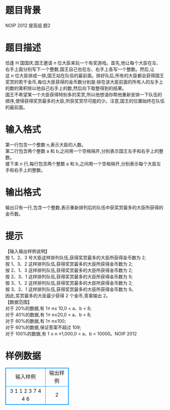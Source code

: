 # 

 
 # 题目背景 
NOIP&nbsp;2012&nbsp;提高组&nbsp;题2 

 
 # 题目描述 
恰逢&nbsp;H&nbsp;国国庆,国王邀请&nbsp;n&nbsp;位大臣来玩一个有奖游戏。首先,他让每个大臣在左、右手上面分别写下一个整数,国王自己也在左、右手上各写一个整数。然后,让这&nbsp;n&nbsp;位大臣排成一排,国王站在队伍的最前面。排好队后,所有的大臣都会获得国王奖赏的若干金币,每位大臣获得的金币数分别是:排在该大臣前面的所有人的左手上的数的乘积除以他自己右手上的数,然后向下取整得到的结果。<br>国王不希望某一个大臣获得特别多的奖赏,所以他想请你帮他重新安排一下队伍的顺序,使得获得奖赏最多的大臣,所获奖赏尽可能的少。注意,国王的位置始终在队伍的最前面。 

 
 # 输入格式 
第一行包含一个整数&nbsp;n,表示大臣的人数。<br>第二行包含两个整数&nbsp;a&nbsp;和&nbsp;b,之间用一个空格隔开,分别表示国王左手和右手上的整数。<br>接下来&nbsp;n&nbsp;行,每行包含两个整数&nbsp;a&nbsp;和&nbsp;b,之间用一个空格隔开,分别表示每个大臣左手和右手上的整数。 

 
 # 输出格式 
输出只有一行,包含一个整数,表示重新排列后的队伍中获奖赏最多的大臣所获得的金币数。<br> 

 
 # 提示 
【输入输出样例说明】<br>按&nbsp;1、2、3&nbsp;号大臣这样排列队伍,获得奖赏最多的大臣所获得金币数为&nbsp;2;<br>按&nbsp;1、3、2&nbsp;这样排列队伍,获得奖赏最多的大臣所获得金币数为&nbsp;2;<br>按&nbsp;2、1、3&nbsp;这样排列队伍,获得奖赏最多的大臣所获得金币数为&nbsp;2;<br>按&nbsp;2、3、1&nbsp;这样排列队伍,获得奖赏最多的大臣所获得金币数为&nbsp;9;<br>按&nbsp;3、1、2&nbsp;这样排列队伍,获得奖赏最多的大臣所获得金币数为&nbsp;2;<br>按&nbsp;3、2、1&nbsp;这样排列队伍,获得奖赏最多的大臣所获得金币数为&nbsp;9。<br>因此,奖赏最多的大臣最少获得&nbsp;2&nbsp;个金币,答案输出&nbsp;2。<br>【数据范围】<br>对于&nbsp;20%的数据,有&nbsp;1≤&nbsp;n≤&nbsp;10,0&nbsp;&lt;&nbsp;a、b&nbsp;&lt;&nbsp;8;<br>对于&nbsp;40%的数据,有&nbsp;1≤&nbsp;n≤20,0&nbsp;&lt;&nbsp;a、b&nbsp;&lt;&nbsp;8;<br>对于&nbsp;60%的数据,有&nbsp;1≤&nbsp;n≤100;<br>对于&nbsp;60%的数据,保证答案不超过&nbsp;109;<br>对于&nbsp;100%的数据,有&nbsp;1&nbsp;≤&nbsp;n&nbsp;≤1,000,0&nbsp;&lt;&nbsp;a、b&nbsp;&lt;&nbsp;10000。NOIP&nbsp;2012 
# 样例数据
<style>
        table,table tr th, table tr td { border:1px solid #0094ff; }
        table { width: 200px; min-height: 25px; line-height: 25px; text-align: center; border-collapse: collapse;}   
    </style>
<table>
	<tr>
		<td>输入样例</td>
		<td>输出样例</td>
	</tr>
<tr><td>3
1 1
2 3
7 4
4 6</td><td>2</td></tr></table>
